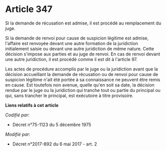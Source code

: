 # Article 347

Si la demande de récusation est admise, il est procédé au remplacement du juge.

Si la demande de renvoi pour cause de suspicion légitime est admise, l'affaire est renvoyée devant une autre formation de la
juridiction initialement saisie ou devant une autre juridiction de même nature. Cette décision s'impose aux parties et au
juge de renvoi. En cas de renvoi devant une autre juridiction, il est procédé comme il est dit à l'article 97.

Les actes de procédure accomplis par le juge ou la juridiction avant que la décision accueillant la demande de récusation ou
de renvoi pour cause de suspicion légitime n'ait été portée à sa connaissance ne peuvent être remis en cause. Est toutefois
non avenue, quelle qu'en soit sa date, la décision rendue par le juge ou la juridiction qui tranche tout ou partie du
principal ou qui, sans trancher le principal, est exécutoire à titre provisoire.

**Liens relatifs à cet article**

_Codifié par_:

  - Décret n°75-1123 du 5 décembre 1975

_Modifié par_:

  - Décret n°2017-892 du 6 mai 2017 - art. 2

